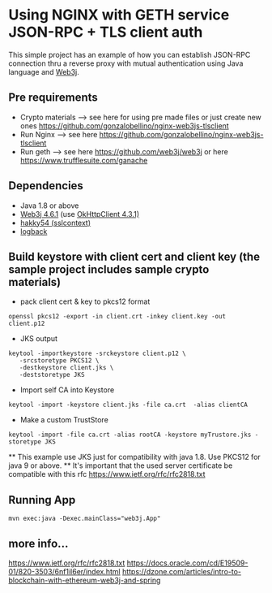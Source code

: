 # Using NGINX with GETH service JSON-RPC + TLS client auth

This simple project has an example of how you can establish JSON-RPC connection thru a reverse proxy with
mutual authentication using Java language and [Web3j](https://github.com/web3j/web3j).

## Pre requirements
   * Crypto materials --> see here for using pre made files or just create new ones https://github.com/gonzalobellino/nginx-web3js-tlsclient
   * Run Nginx --> see here  https://github.com/gonzalobellino/nginx-web3js-tlsclient
   * Run geth --> see here https://github.com/web3j/web3j or here https://www.trufflesuite.com/ganache


## Dependencies
   * Java 1.8 or above
   * [Web3j 4.6.1](https://github.com/web3j/web3j)  (use [OkHttpClient 4.3.1)](https://square.github.io/okhttp/4.x/okhttp/okhttp3/-ok-http-client/)
   * [hakky54 (sslcontext)](https://github.com/Hakky54/sslcontext-kickstart)
   * [logback](http://logback.qos.ch/)


## Build keystore with client cert and client key (the sample project includes sample crypto materials)

   * pack client cert & key to pkcs12 format
~~~    
openssl pkcs12 -export -in client.crt -inkey client.key -out client.p12   
~~~         

   * JKS output
~~~   
keytool -importkeystore -srckeystore client.p12 \
   -srcstoretype PKCS12 \
   -destkeystore client.jks \
   -deststoretype JKS
~~~

   * Import self CA into Keystore
~~~
keytool -import -keystore client.jks -file ca.crt  -alias clientCA
~~~   

   * Make a custom TrustStore

~~~   
keytool -import -file ca.crt -alias rootCA -keystore myTrustore.jks -storetype JKS
~~~   

** This example use JKS just for compatibility with java 1.8. Use PKCS12 for java 9 or above.
** It's important that the used server certificate be compatible with this rfc https://www.ietf.org/rfc/rfc2818.txt

## Running App

~~~
mvn exec:java -Dexec.mainClass="web3j.App"
~~~


## more info...
   https://www.ietf.org/rfc/rfc2818.txt
   https://docs.oracle.com/cd/E19509-01/820-3503/6nf1il6er/index.html
   https://dzone.com/articles/intro-to-blockchain-with-ethereum-web3j-and-spring
